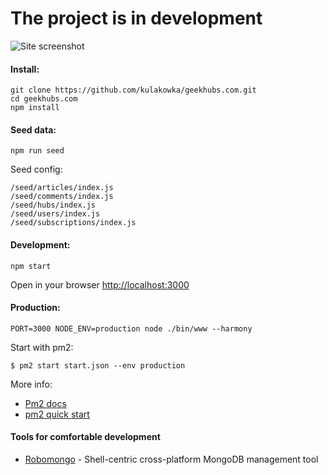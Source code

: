 # The project is in development

![Site screenshot](https://habrastorage.org/files/a78/b66/10d/a78b6610d33748c5ae256bfc7cfc5061.png)

#### Install:

```
git clone https://github.com/kulakowka/geekhubs.com.git
cd geekhubs.com
npm install 
```

#### Seed data:

```
npm run seed
```

Seed config: 

```
/seed/articles/index.js
/seed/comments/index.js
/seed/hubs/index.js
/seed/users/index.js
/seed/subscriptions/index.js
```

#### Development:

```
npm start
```

Open in your browser [http://localhost:3000](http://localhost:3000)

#### Production:

```
PORT=3000 NODE_ENV=production node ./bin/www --harmony
```

Start with pm2:
```
$ pm2 start start.json --env production
```

More info: 
- [Pm2 docs](http://pm2.keymetrics.io/docs/usage/application-declaration/)
- [pm2 quick start](http://pm2.keymetrics.io/docs/usage/quick-start/)

#### Tools for comfortable development
- [Robomongo](robomongo.org) - Shell-centric cross-platform MongoDB management tool

